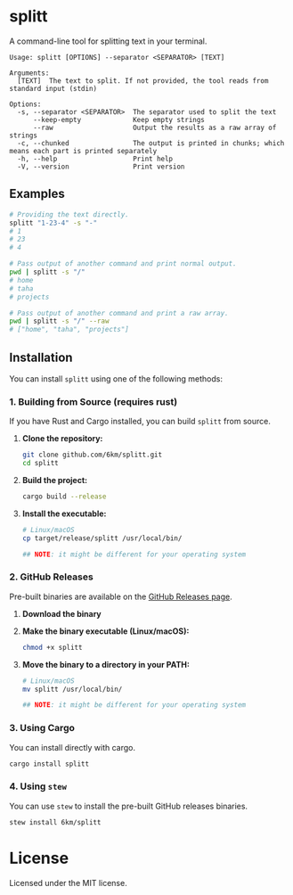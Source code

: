 # splitt

A command-line tool for splitting text in your terminal.

```
Usage: splitt [OPTIONS] --separator <SEPARATOR> [TEXT]

Arguments:
  [TEXT]  The text to split. If not provided, the tool reads from standard input (stdin)

Options:
  -s, --separator <SEPARATOR>  The separator used to split the text
      --keep-empty             Keep empty strings
      --raw                    Output the results as a raw array of strings
  -c, --chunked                The output is printed in chunks; which means each part is printed separately
  -h, --help                   Print help
  -V, --version                Print version
```

## Examples

```bash
# Providing the text directly.
splitt "1-23-4" -s "-"
# 1
# 23
# 4

# Pass output of another command and print normal output.
pwd | splitt -s "/"
# home
# taha
# projects

# Pass output of another command and print a raw array.
pwd | splitt -s "/" --raw
# ["home", "taha", "projects"]
```

## Installation

You can install `splitt` using one of the following methods:

### 1. Building from Source (requires rust)

If you have Rust and Cargo installed, you can build `splitt` from source.

1.  **Clone the repository:**

    ```bash
    git clone github.com/6km/splitt.git
    cd splitt
    ```

2.  **Build the project:**

    ```bash
    cargo build --release
    ```

3.  **Install the executable:**

    ```bash
    # Linux/macOS
    cp target/release/splitt /usr/local/bin/

    ## NOTE: it might be different for your operating system
    ```

### 2. GitHub Releases

Pre-built binaries are available on the [GitHub Releases page](https://github.com/6km/splitt/releases).

1.  **Download the binary**

2.  **Make the binary executable (Linux/macOS):**

    ```bash
    chmod +x splitt
    ```

3.  **Move the binary to a directory in your PATH:**

    ```bash
    # Linux/macOS
    mv splitt /usr/local/bin/

    ## NOTE: it might be different for your operating system
    ```

### 3. Using Cargo

You can install directly with cargo.

```bash
cargo install splitt
```

### 4. Using `stew`

You can use `stew` to install the pre-built GitHub releases binaries.

```bash
stew install 6km/splitt
```

# License

Licensed under the MIT license.
